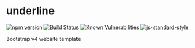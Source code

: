 # underline

[![npm version](https://img.shields.io/npm/v/@coderbyheart/underline.svg)](https://www.npmjs.com/package/@coderbyheart/underline)
[![Build Status](https://travis-ci.org/coderbyheart/underline.svg?branch=saga)](https://travis-ci.org/coderbyheart/underline)
[![Known Vulnerabilities](https://snyk.io/test/github/coderbyheart/underline/badge.svg)](https://snyk.io/test/github/coderbyheart/underline)
[![js-standard-style](https://img.shields.io/badge/code%20style-standard-brightgreen.svg)](http://standardjs.com/)

Bootstrap v4 website template

